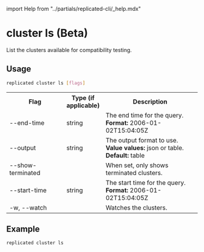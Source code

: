 import Help from "../partials/replicated-cli/_help.mdx"


# cluster ls (Beta)

List the clusters available for compatibility testing.


## Usage

```bash
replicated cluster ls [flags]
```

  <table>
  <tr>
    <th width="30%">Flag</th>
    <th width="20%">Type (if applicable)</th>
    <th width="50%">Description</th>
  </tr>
  <Help/>
  <tr>
    <td>--end-time</td>
    <td>string</td>
    <td>The end time for the query. <strong>Format:</strong> 2006-01-02T15:04:05Z</td>
  </tr>
  <tr>
    <td>--output</td>
    <td>string</td>
    <td>The output format to use. <strong>Value values:</strong> json or table. <strong>Default:</strong> table</td>
  </tr>
  <tr>
    <td>--show-terminated</td>
    <td></td>
    <td>When set, only shows terminated clusters.</td>
  </tr>
  <tr>
    <td>--start-time</td>
    <td>string</td>
    <td>The start time for the query. <strong>Format:</strong> 2006-01-02T15:04:05Z</td>
  </tr>
  <tr>
    <td>-w, --watch</td>
    <td></td>
    <td>Watches the clusters.</td>
  </tr>
</table>

## Example

```bash
replicated cluster ls
```
                 
